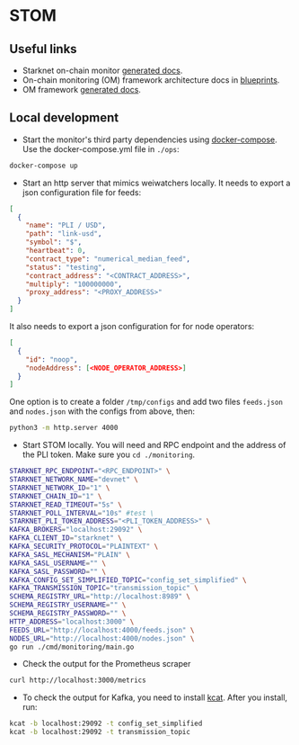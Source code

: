 # STOM

## Useful links

- Starknet on-chain monitor [generated docs](https://pkg.go.dev/github.com/goplugin/plugin-starknet/monitoring/pkg/monitoring).
- On-chain monitoring (OM) framework architecture docs in [blueprints](https://github.com/goplugin/plugin-blueprints/blob/master/monitoring/README.md).
- OM framework [generated docs](https://pkg.go.dev/github.com/goplugin/plugin-relay/pkg/monitoring).

## Local development

- Start the monitor's third party dependencies using [docker-compose](https://docs.docker.com/compose/).
  Use the docker-compose.yml file in `./ops`:

```sh
docker-compose up
```

- Start an http server that mimics weiwatchers locally. It needs to export a json configuration file for feeds:

```json
[
  {
    "name": "PLI / USD",
    "path": "link-usd",
    "symbol": "$",
    "heartbeat": 0,
    "contract_type": "numerical_median_feed",
    "status": "testing",
    "contract_address": "<CONTRACT_ADDRESS>",
    "multiply": "100000000",
    "proxy_address": "<PROXY_ADDRESS>"
  }
]
```

It also needs to export a json configuration for for node operators:

```json
[
  {
    "id": "noop",
    "nodeAddress": [<NODE_OPERATOR_ADDRESS>]
  }
]
```

One option is to create a folder `/tmp/configs` and add two files `feeds.json` and `nodes.json` with the configs from above, then:

```bash
python3 -m http.server 4000
```

- Start STOM locally. You will need and RPC endpoint and the address of the PLI token. Make sure you `cd ./monitoring`.

```bash
STARKNET_RPC_ENDPOINT="<RPC_ENDPOINT>" \
STARKNET_NETWORK_NAME="devnet" \
STARKNET_NETWORK_ID="1" \
STARKNET_CHAIN_ID="1" \
STARKNET_READ_TIMEOUT="5s" \
STARKNET_POLL_INTERVAL="10s" #test \
STARKNET_PLI_TOKEN_ADDRESS="<PLI_TOKEN_ADDRESS>" \
KAFKA_BROKERS="localhost:29092" \
KAFKA_CLIENT_ID="starknet" \
KAFKA_SECURITY_PROTOCOL="PLAINTEXT" \
KAFKA_SASL_MECHANISM="PLAIN" \
KAFKA_SASL_USERNAME="" \
KAFKA_SASL_PASSWORD="" \
KAFKA_CONFIG_SET_SIMPLIFIED_TOPIC="config_set_simplified" \
KAFKA_TRANSMISSION_TOPIC="transmission_topic" \
SCHEMA_REGISTRY_URL="http://localhost:8989" \
SCHEMA_REGISTRY_USERNAME="" \
SCHEMA_REGISTRY_PASSWORD="" \
HTTP_ADDRESS="localhost:3000" \
FEEDS_URL="http://localhost:4000/feeds.json" \
NODES_URL="http://localhost:4000/nodes.json" \
go run ./cmd/monitoring/main.go
```

- Check the output for the Prometheus scraper

```bash
curl http://localhost:3000/metrics
```

- To check the output for Kafka, you need to install [kcat](https://github.com/edenhill/kcat). After you install, run:

```bash
kcat -b localhost:29092 -t config_set_simplified
kcat -b localhost:29092 -t transmission_topic
```

